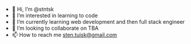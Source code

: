 - 👋 Hi, I’m @stntsk
- 👀 I’m interested in learning to code
- 🌱 I’m currently learning web development and then full stack engineer
- 💞️ I’m looking to collaborate on TBA
- 📫 How to reach me sten.tuisk@gmail.com

<!---
stntsk/stntsk is a ✨ special ✨ repository because its `README.md` (this file) appears on your GitHub profile.
You can click the Preview link to take a look at your changes.
--->
